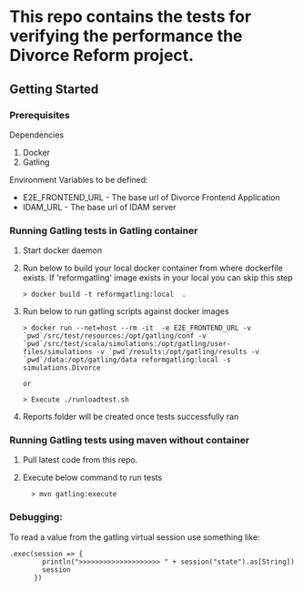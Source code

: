 # This repo contains the tests for verifying the performance the Divorce Reform project.

## Getting Started

### Prerequisites

Dependencies
1. Docker
2. Gatling 

Environment Variables to be defined:
* E2E_FRONTEND_URL - The base url of Divorce Frontend Application
* IDAM_URL - The base url of IDAM server


### Running Gatling tests in Gatling container

1. Start docker daemon 
2. Run below to build your local docker container from where dockerfile exists.  If 'reformgatling' image exists in your local you can skip this step

    ```
    > docker build -t reformgatling:local  .

    ```


3. Run below to run gatling scripts against docker images
    ```
   > docker run --net=host --rm -it  -e E2E_FRONTEND_URL -v `pwd`/src/test/resources:/opt/gatling/conf -v `pwd`/src/test/scala/simulations:/opt/gatling/user-files/simulations -v `pwd`/results:/opt/gatling/results -v `pwd`/data:/opt/gatling/data reformgatling:local -s simulations.Divorce

   or

   > Execute ./runloadtest.sh

   ```
    
4. Reports folder will be created once tests successfully ran


### Running Gatling tests using maven without container

1. Pull latest code from this repo.

2. Execute below command to run tests

    ```
      > mvn gatling:execute

    ```

### Debugging:
To read a value from the gatling virtual session use something like:
```
.exec(session => {
        println(">>>>>>>>>>>>>>>>>>>> " + session("state").as[String])
        session
      })
```

